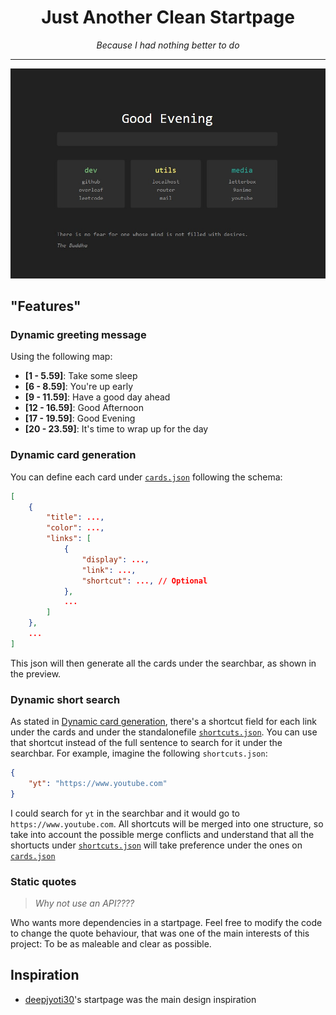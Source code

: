 <div align="center">
    <h1> Just Another Clean Startpage </h1>
    <i> Because I had nothing better to do </i>
</div>

---

![preview](./preview.jpg)

## "Features"

### Dynamic greeting message

Using the following map:

- **[1 - 5.59]**: Take some sleep
- **[6 - 8.59]**: You're up early
- **[9 - 11.59]**: Have a good day ahead
- **[12 - 16.59]**: Good Afternoon
- **[17 - 19.59]**: Good Evening
- **[20 - 23.59]**: It's time to wrap up for the day

### Dynamic card generation

You can define each card under [`cards.json`](./cards.json) following the schema:

```json
[
    {
        "title": ...,
        "color": ...,
        "links": [
            {
                "display": ...,
                "link": ...,
                "shortcut": ..., // Optional
            },
            ...
        ]
    },
    ...
]
```

This json will then generate all the cards under the searchbar, as shown in the preview.

### Dynamic short search

As stated in [Dynamic card generation](#dynamic-card-generation), there's a shortcut field for each link under the cards and under the standalonefile [`shortcuts.json`](./shortcuts.json). You can use that shortcut instead of the full sentence to search for it under the searchbar. For example, imagine the following `shortcuts.json`:

```json
{
    "yt": "https://www.youtube.com"
}
```

I could search for `yt` in the searchbar and it would go to `https://www.youtube.com`. All shortcuts will be merged into one structure, so take into account the possible merge conflicts and understand that all the shortucts under [`shortcuts.json`](./shortcuts.json) will take preference under the ones on [`cards.json`](./cards.json)

### Static quotes

> _Why not use an API????_

Who wants more dependencies in a startpage. Feel free to modify the code to change the quote behaviour, that was one of the main interests of this project: To be as maleable and clear as possible.

## Inspiration

- [deepjyoti30](https://github.com/deepjyoti30)'s startpage was the main design inspiration
